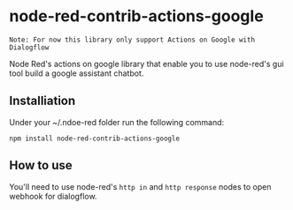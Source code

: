 # node-red-contrib-actions-google
```
Note: For now this library only support Actions on Google with Dialogflow
```
Node Red's actions on google library that enable you to use node-red's gui tool build a google assistant chatbot.
## Installiation
Under your ~/.ndoe-red folder run the following command:
```
npm install node-red-contrib-actions-google
```

## How to use
  You'll need to use node-red's `http in` and `http response` nodes to open webhook for dialogflow.
